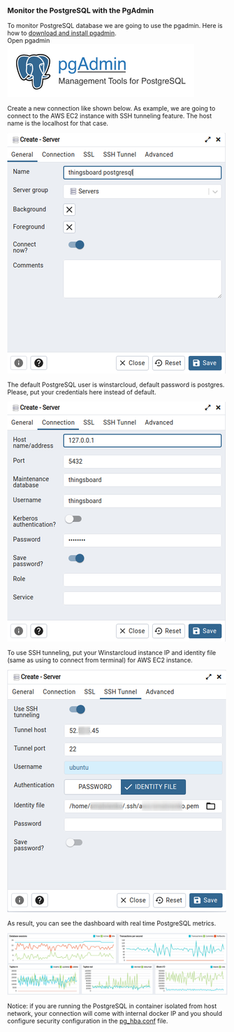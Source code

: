 ### Monitor the PostgreSQL with the PgAdmin

To monitor PostgreSQL database we are going to use the pgadmin. Here is how to [download and install pgadmin](https://www.pgadmin.org/download/).  
Open pgadmin  
![](/images/reference/performance-aws-instances/method/pgadmin/pgadmin-starting.png)

Create a new connection like shown below. As example, we are going to connect to the AWS EC2 instance with SSH tunneling feature. The host name is the localhost for that case.

![](/images/reference/performance-aws-instances/method/pgadmin/pgadmin-winstarcloud-database-server-connect-general.png)

The default PostgreSQL user is winstarcloud, default password is postgres. Please, put your credentials here instead of default.

![](/images/reference/performance-aws-instances/method/pgadmin/pgadmin-winstarcloud-database-server-connect-connection.png)

To use SSH tunneling, put your Winstarcloud instance IP and identity file (same as using to connect from terminal) for AWS EC2 instance.

![](/images/reference/performance-aws-instances/method/pgadmin/pgadmin-winstarcloud-database-server-connect-ssh-tunnel.png)

As result, you can see the dashboard with real time PostgreSQL metrics.

![](/images/reference/performance-aws-instances/method/pgadmin/pgadmin-winstarcloud-dashboard.png)

Notice: if you are running the PostgreSQL in container isolated from host network, your connection will come with internal docker IP and you should configure security configuration in the [pg_hba.conf](https://www.postgresql.org/docs/current/auth-pg-hba-conf.html) file.